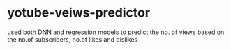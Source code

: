 # yotube-veiws-predictor
used both DNN and regression models to predict the no. of views  based on the no.of subscribers, no.of likes and dislikes
